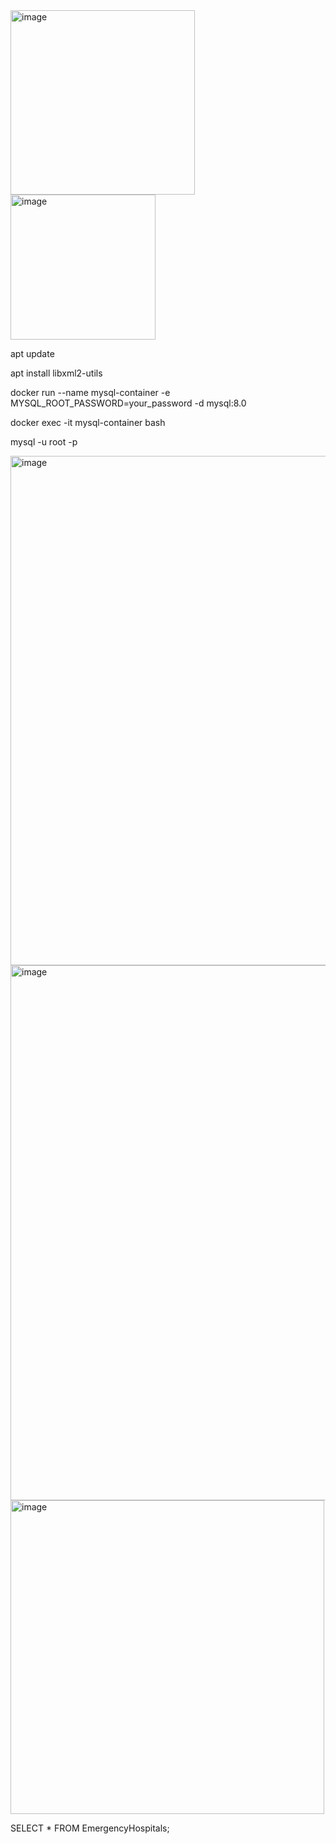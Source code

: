 <img width="295" alt="image" src="https://github.com/user-attachments/assets/ee85b8ff-e746-431c-82cd-1ed95f42e187">


<img width="232" alt="image" src="https://github.com/user-attachments/assets/c94e86e0-a2ac-4d23-a655-d188afceeefe">




apt update

apt install libxml2-utils

docker run --name mysql-container -e MYSQL_ROOT_PASSWORD=your_password -d mysql:8.0

docker exec -it mysql-container bash

mysql -u root -p


<img width="815" alt="image" src="https://github.com/user-attachments/assets/0892b2c0-86eb-4f04-8762-28e136bb5143">

<img width="856" alt="image" src="https://github.com/user-attachments/assets/de0067cc-d281-4622-bc85-882e92d26dca">

<img width="502" alt="image" src="https://github.com/user-attachments/assets/ff29a826-b2f4-4b3e-b60c-e99e37612281">

SELECT * FROM EmergencyHospitals;
